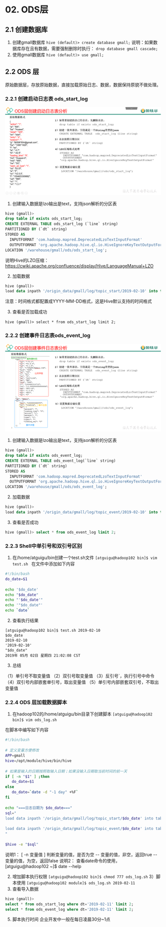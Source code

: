 # 02. ODS层

## 2.1 创建数据库

1. 创建gmall数据库
`hive (default)> create database gmall;`
说明：如果数据库存在且有数据，需要强制删除时执行：
`drop database gmall cascade;`
2. 使用gmall数据库
`hive (default)> use gmall;`

## 2.2 ODS 层
原始数据层，存放原始数据，直接加载原始日志、数据，数据保持原貌不做处理。

### 2.2.1 创建启动日志表 ods_start_log
![](../../resource/02_用户行为/02_ODS层/2020-02-28-18-31-50.png)

1. 创建输入数据是lzo输出是text，支持json解析的分区表

```sql
hive (gmall)> 
drop table if exists ods_start_log;
CREATE EXTERNAL TABLE ods_start_log (`line` string)
PARTITIONED BY (`dt` string)
STORED AS
  INPUTFORMAT 'com.hadoop.mapred.DeprecatedLzoTextInputFormat'
  OUTPUTFORMAT 'org.apache.hadoop.hive.ql.io.HiveIgnoreKeyTextOutputFormat'
LOCATION '/warehouse/gmall/ods/ods_start_log';
```
说明Hive的LZO压缩：https://cwiki.apache.org/confluence/display/Hive/LanguageManual+LZO

2. 加载数据
```sql
hive (gmall)> 
load data inpath '/origin_data/gmall/log/topic_start/2019-02-10' into table gmall.ods_start_log partition(dt='2019-02-10');
```
注意：时间格式都配置成YYYY-MM-DD格式，这是Hive默认支持的时间格式

3. 查看是否加载成功

`hive (gmall)> select * from ods_start_log limit 2;`


### 2.2.2 创建事件日志表ods_event_log

![](../../resource/02_用户行为/02_ODS层/2020-02-28-19-37-43.png)

1. 创建输入数据是lzo输出是text，支持json解析的分区表
```sql
hive (gmall)> 
drop table if exists ods_event_log;
CREATE EXTERNAL TABLE ods_event_log(`line` string)
PARTITIONED BY (`dt` string)
STORED AS
  INPUTFORMAT 'com.hadoop.mapred.DeprecatedLzoTextInputFormat'
  OUTPUTFORMAT 'org.apache.hadoop.hive.ql.io.HiveIgnoreKeyTextOutputFormat'
LOCATION '/warehouse/gmall/ods/ods_event_log';

```

2. 加载数据

```sql
hive (gmall)> 
load data inpath '/origin_data/gmall/log/topic_event/2019-02-10' into table gmall.ods_event_log partition(dt='2019-02-10');
```

3. 查看是否成功

```sql
hive (gmall)> select * from ods_event_log limit 2;
```

### 2.2.3 Shell中单引号和双引号区别

1. 在/home/atguigu/bin创建一个test.sh文件
`[atguigu@hadoop102 bin]$ vim test.sh `
在文件中添加如下内容

```bash
#!/bin/bash
do_date=$1

echo '$do_date'
echo "$do_date"
echo "'$do_date'"
echo '"$do_date"'
echo `date`
```
2. 查看执行结果

```
[atguigu@hadoop102 bin]$ test.sh 2019-02-10
$do_date
2019-02-10
'2019-02-10'
"$do_date"
2019年 05月 02日 星期四 21:02:08 CST
```

3. 总结

（1）单引号不取变量值
（2）双引号取变量值
（3）反引号`，执行引号中命令
（4）双引号内部嵌套单引号，取出变量值
（5）单引号内部嵌套双引号，不取出变量值


### 2.2.4 ODS 层加载数据脚本

1. 在hadoop102的/home/atguigu/bin目录下创建脚本
`[atguigu@hadoop102 bin]$ vim ods_log.sh`

在脚本中编写如下内容

```bash
#!/bin/bash

# 定义变量方便修改
APP=gmall
hive=/opt/module/hive/bin/hive

# 如果是输入的日期按照取输入日期；如果没输入日期取当前时间的前一天
if [ -n "$1" ] ;then
   do_date=$1
else 
   do_date=`date -d "-1 day" +%F`
fi 

echo "===日志日期为 $do_date==="
sql="
load data inpath '/origin_data/gmall/log/topic_start/$do_date' into table "$APP".ods_start_log partition(dt='$do_date');

load data inpath '/origin_data/gmall/log/topic_event/$do_date' into table "$APP".ods_event_log partition(dt='$do_date');
"

$hive -e "$sql"
```

说明1：
[ -n 变量值 ] 判断变量的值，是否为空
-- 变量的值，非空，返回true
-- 变量的值，为空，返回false
说明2：
查看date命令的使用，[atguigu@hadoop102 ~]$ date --help

2. 增加脚本执行权限
`[atguigu@hadoop102 bin]$ chmod 777 ods_log.sh`
3）脚本使用
`[atguigu@hadoop102 module]$ ods_log.sh 2019-02-11`
4. 查看导入数据
```sql
hive (gmall)> 
select * from ods_start_log where dt='2019-02-11' limit 2;
select * from ods_event_log where dt='2019-02-11' limit 2;
```
5. 脚本执行时间
企业开发中一般在每日凌晨30分~1点
